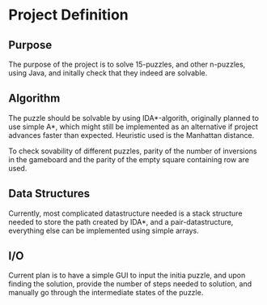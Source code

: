 Project Definition
==================
Purpose
-------
The purpose of the project is to solve 15-puzzles, and other n-puzzles, using Java, and initally check that they indeed are solvable.

Algorithm
---------
The puzzle should be solvable by using IDA*-algorith, originally planned to use simple A*, which might still be implemented as an alternative if project advances faster than expected. Heuristic used is the Manhattan distance.

To check sovability of different puzzles, parity of the number of inversions in the gameboard and the parity of the empty square containing row are used.

Data Structures
---------------

Currently, most complicated datastructure needed is a stack structure needed to store the path created by IDA*, and a pair-datastructure, everything else can be implemented using simple arrays.

I/O
---

Current plan is to have a simple GUI to input the initia puzzle, and upon finding the solution, provide the number of steps needed to solution, and  manually go through the intermediate states of the puzzle.
